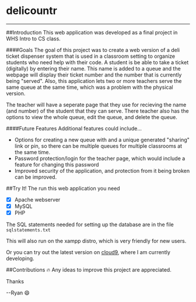 delicountr
==========

- - - - 


##Introduction
This web application was developed as a final project in WHS Intro to CS class.

####Goals
The goal of this project was to create a web version of a deli ticket dispenser system that is used in a classroom setting to 
organize students who need help with their code. A student is be able to take a ticket (digitally) by entering their name. This name is added to a queue and the webpage will display their ticket number and the number that is currently being "served".
Also, this application lets two or more teachers serve the same queue at the same time, which was a problem with the physical version. 

The teacher will have a seperate page that they use for recieving the name (and number) of the student that they can serve. 
There teacher also has the options to view the whole queue, edit the queue, and delete the queue.


####Future Features
Additional features could include... 
* Options for creating a new queue with and a unique generated "sharing" link or pin, so there can be multiple queues for multiple classrooms at the same time.
* Password protection/login for the teacher page, which would include a feature for changing this password
* Improved security of the application, and protection from it being broken can be improved. 

##Try It!
The run this web application you need
- [x] Apache webserver
- [x] MySQL 
- [x] PHP 

The SQL statements needed for setting up the database are in the file `sqlstatements.txt`

This will also run on the xampp distro, which is very friendly for new users. 

Or you can try out the latest version on [cloud9](https://delicountr-ryanmarten.c9users.io/), where I am currently developing. 


##Contributions 
:fire: Any ideas to improve this project are appreciated. 


Thanks 

--Ryan :smile: 
